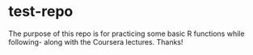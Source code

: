 test-repo
=========

The purpose of this repo is for practicing some basic R functions while following-
along with the Coursera lectures. Thanks!